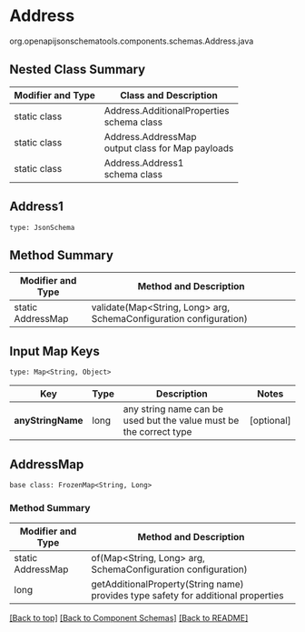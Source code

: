 # Address
org.openapijsonschematools.components.schemas.Address.java

## Nested Class Summary
| Modifier and Type | Class and Description |
| ----------------- | ---------------------- |
| static class | Address.AdditionalProperties<br> schema class |
| static class | Address.AddressMap<br> output class for Map payloads |
| static class | Address.Address1<br> schema class |

## Address1
```
type: JsonSchema
```

## Method Summary
| Modifier and Type | Method and Description |
| ----------------- | ---------------------- |
| static AddressMap | validate(Map<String, Long> arg, SchemaConfiguration configuration) |

## Input Map Keys
```
type: Map<String, Object>
```
Key | Type |  Description | Notes
------------ | ------------- | ------------- | -------------
**anyStringName** | long | any string name can be used but the value must be the correct type | [optional]

## AddressMap
```
base class: FrozenMap<String, Long>
```

### Method Summary
| Modifier and Type | Method and Description |
| ----------------- | ---------------------- |
| static AddressMap | of(Map<String, Long> arg, SchemaConfiguration configuration) |
| long | getAdditionalProperty(String name)<br>provides type safety for additional properties |

[[Back to top]](#top) [[Back to Component Schemas]](../../../README.md#Component-Schemas) [[Back to README]](../../../README.md)

